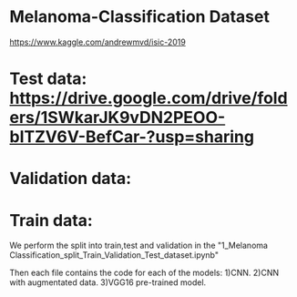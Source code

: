 # Melanoma-Classification Dataset
https://www.kaggle.com/andrewmvd/isic-2019


# Test data: https://drive.google.com/drive/folders/1SWkarJK9vDN2PEOO-bITZV6V-BefCar-?usp=sharing


# Validation data: 


# Train data: 



We perform the split into train,test and validation in the "1_Melanoma Classification_split_Train_Validation_Test_dataset.ipynb"

Then each file contains the code for each of the models:
 1)CNN. 
 2)CNN with augmentated data. 
 3)VGG16 pre-trained model.  
